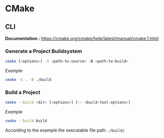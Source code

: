 # CMake

## CLI
**Documentation :** https://cmake.org/cmake/help/latest/manual/cmake.1.html

### Generate a Project Buildsystem
```bash
cmake [<options>] -S <path-to-source> -B <path-to-build>
```
*Example*
```bash
cmake -S . -B ./build
```


### Build a Project
```bash
cmake --build <dir> [<options>] [-- <build-tool-options>]
```
*Example*
```bash
cmake --build build
```

According to the example the executable file path `./build/`